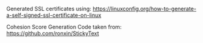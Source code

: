 Generated SSL certificates using:
https://linuxconfig.org/how-to-generate-a-self-signed-ssl-certificate-on-linux

Cohesion Score Generation Code taken from: https://github.com/ronxin/StickyText

